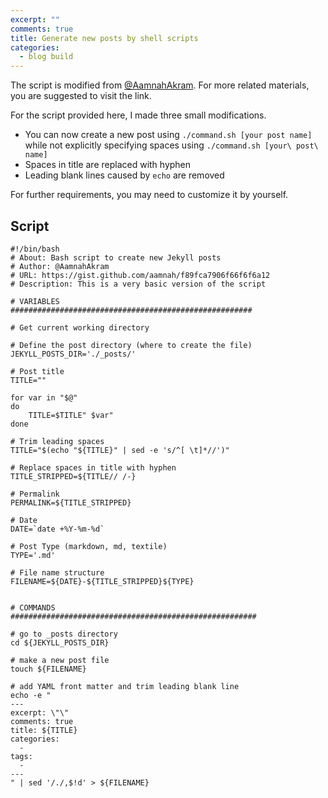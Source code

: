 ```yaml
---
excerpt: ""
comments: true
title: Generate new posts by shell scripts
categories:
  - blog build
---
```


The script is modified from [@AamnahAkram](https://gist.github.com/aamnah/f89fca7906f66f6f6a12). For more related materials, you are suggested to visit the link.

For the script provided here, I made three small modifications.

*  You can now create a new post using `./command.sh [your post name]` while not explicitly specifying spaces using `./command.sh [your\ post\ name]`
*  Spaces in title are replaced with hyphen
*  Leading blank lines caused by `echo` are removed

For further requirements, you may need to customize it by yourself.

## Script

```
#!/bin/bash
# About: Bash script to create new Jekyll posts
# Author: @AamnahAkram
# URL: https://gist.github.com/aamnah/f89fca7906f66f6f6a12 
# Description: This is a very basic version of the script

# VARIABLES
######################################################

# Get current working directory

# Define the post directory (where to create the file)
JEKYLL_POSTS_DIR='./_posts/'

# Post title
TITLE=""

for var in "$@"
do
    TITLE=$TITLE" $var"
done

# Trim leading spaces
TITLE="$(echo "${TITLE}" | sed -e 's/^[ \t]*//')"

# Replace spaces in title with hyphen
TITLE_STRIPPED=${TITLE// /-}

# Permalink
PERMALINK=${TITLE_STRIPPED}

# Date
DATE=`date +%Y-%m-%d`

# Post Type (markdown, md, textile)
TYPE='.md'

# File name structure
FILENAME=${DATE}-${TITLE_STRIPPED}${TYPE}


# COMMANDS
#######################################################

# go to _posts directory
cd ${JEKYLL_POSTS_DIR}

# make a new post file
touch ${FILENAME}

# add YAML front matter and trim leading blank line
echo -e "
---
excerpt: \"\"
comments: true
title: ${TITLE}
categories:
  -
tags:
  -
---
" | sed '/./,$!d' > ${FILENAME}
```
